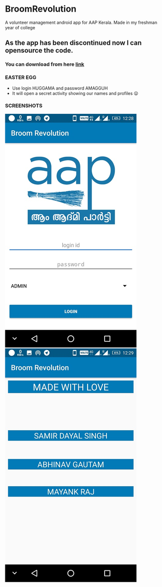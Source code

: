 # BroomRevolution
A volunteer management android app for AAP Kerala. Made in my freshman year of college

## As the app has been discontinued now I can opensource the code.
### You can download from here [link](https://apkpure.com/broom-revolution/org.aapkerala.broomRevolution)

### EASTER EGG
* Use login HUGGAMA and password AMAGGUH
* It will open a secret activity showing our names and profiles :stuck_out_tongue: 

### SCREENSHOTS

![alt text](https://github.com/Gotham13121997/BroomRevolution/blob/master/pics/pic1.jpeg)&nbsp;&nbsp;&nbsp;&nbsp;
![alt text](https://github.com/Gotham13121997/BroomRevolution/blob/master/pics/pic2.jpeg)  
